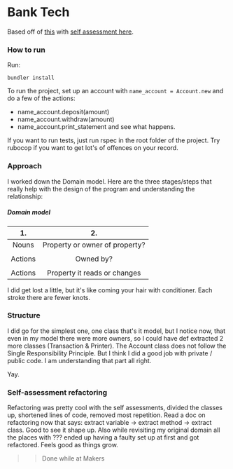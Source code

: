 # Bank Tech

Based off of  [this](https://github.com/makersacademy/course/blob/master/individual_challenges/bank_tech_test.md) with [self assessment here](https://docs.google.com/forms/d/1Q-NnqVObbGLDHxlvbUfeAC7yBCf3eCjTmz6GOqC9Aeo/edit).

### How to run

Run:
```
bundler install
```

To run the project, set up an account with `name_account = Account.new` and do a few of the actions:
- name_account.deposit(amount)
- name_account.withdraw(amount)
- name_account.print_statement
and see what happens.

If you want to run tests, just run rspec in the root folder of the project. Try rubocop if you want to get lot's of offences on your record.


### Approach

I worked down the Domain model. Here are the three stages/steps that really help with the design of the program and understanding the relationship:

##### Domain model

| 1. | 2. |
|:---:|:---:|
| Nouns | Property or owner of property? |
| | |
| Actions | Owned by? |
| | |
| Actions | Property it reads or changes |


I did get lost a little, but it's like coming your hair with conditioner. Each stroke there are fewer knots.

### Structure

I did go for the simplest one, one class that's it model, but I notice now, that even in my model there were more owners, so I could have def extracted 2 more classes (Transaction & Printer). The Account class does not follow the Single Responsibility Principle. But I think I did a good job with private / public code. I am understanding that part all right.

Yay.


### Self-assessment refactoring

Refactoring was pretty cool with the self assessments, divided the classes up, shortened lines of code, removed most repetition. Read a doc on refactoring now that says: extract variable -> extract method -> extract class. Good to see it shape up.
Also while revisiting my original domain all the places with ??? ended up having a faulty set up at first and got refactored. Feels good as things grow.


>> Done while at Makers
